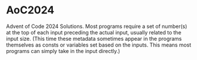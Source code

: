 # AoC2024
Advent of Code 2024 Solutions. Most programs require a set of number(s) at the top of each input preceding the actual input, usually related to the input size. (This time these metadata sometimes appear in the programs themselves as consts or variables set based on the inputs. This means most programs can simply take in the input directly.)
